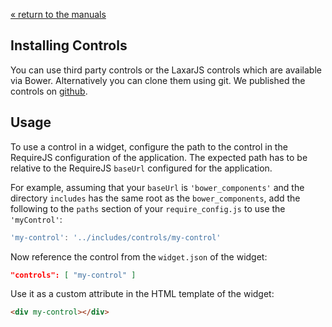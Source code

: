[« return to the manuals](index.md)

## Installing Controls

You can use third party controls or the LaxarJS controls which are available via Bower.
Alternatively you can clone them using git.
We published the controls on [github](https://github.com/LaxarJS?utf8=%E2%9C%93&query=control).


## Usage

To use a control in a widget, configure the path to the control in the RequireJS configuration of the application.
The expected path has to be relative to the RequireJS `baseUrl` configured for the application.

For example, assuming that your `baseUrl` is `'bower_components'` and the directory `includes` has the same root as the `bower_components`, add the following to the `paths` section of your `require_config.js` to use the `'myControl'`:

```js
'my-control': '../includes/controls/my-control'
```

Now reference the control from the `widget.json` of the widget:

```json
"controls": [ "my-control" ]
```

Use it as a custom attribute in the HTML template of the widget:

```html
<div my-control></div>
```

